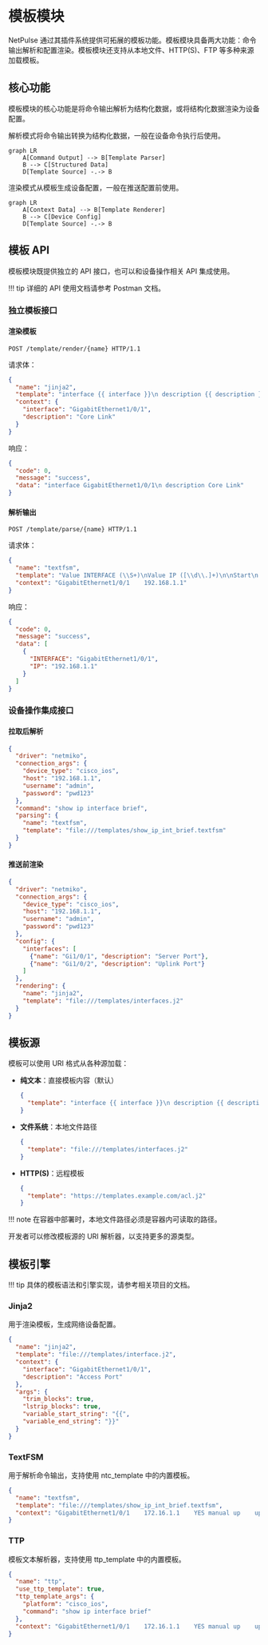 # 模板模块

NetPulse 通过其插件系统提供可拓展的模板功能。模板模块具备两大功能：命令输出解析和配置渲染。模板模块还支持从本地文件、HTTP(S)、FTP 等多种来源加载模板。

## 核心功能

模板模块的核心功能是将命令输出解析为结构化数据，或将结构化数据渲染为设备配置。

解析模式将命令输出转换为结构化数据，一般在设备命令执行后使用。

```mermaid
graph LR
    A[Command Output] --> B[Template Parser]
    B --> C[Structured Data]
    D[Template Source] -.-> B
```

渲染模式从模板生成设备配置，一般在推送配置前使用。

```mermaid
graph LR
    A[Context Data] --> B[Template Renderer]
    B --> C[Device Config]
    D[Template Source] -.-> B
```

## 模板 API

模板模块既提供独立的 API 接口，也可以和设备操作相关 API 集成使用。

!!! tip
    详细的 API 使用文档请参考 Postman 文档。


### 独立模板接口

#### 渲染模板
```http
POST /template/render/{name} HTTP/1.1
```

请求体：
```json
{
  "name": "jinja2",
  "template": "interface {{ interface }}\n description {{ description }}",
  "context": {
    "interface": "GigabitEthernet1/0/1",
    "description": "Core Link"
  }
}
```

响应：
```json
{
  "code": 0,
  "message": "success",
  "data": "interface GigabitEthernet1/0/1\n description Core Link"
}
```

#### 解析输出
```http
POST /template/parse/{name} HTTP/1.1
```

请求体：
```json
{
  "name": "textfsm",
  "template": "Value INTERFACE (\\S+)\nValue IP ([\\d\\.]+)\n\nStart\n  ^${INTERFACE}\\s+${IP} -> Record",
  "context": "GigabitEthernet1/0/1    192.168.1.1"
}
```

响应：
```json
{
  "code": 0,
  "message": "success",
  "data": [
    {
      "INTERFACE": "GigabitEthernet1/0/1",
      "IP": "192.168.1.1"
    }
  ]
}
```

### 设备操作集成接口

#### 拉取后解析
```json
{
  "driver": "netmiko",
  "connection_args": {
    "device_type": "cisco_ios",
    "host": "192.168.1.1",
    "username": "admin",
    "password": "pwd123"
  },
  "command": "show ip interface brief",
  "parsing": {
    "name": "textfsm",
    "template": "file:///templates/show_ip_int_brief.textfsm"
  }
}
```

#### 推送前渲染
```json
{
  "driver": "netmiko",
  "connection_args": {
    "device_type": "cisco_ios",
    "host": "192.168.1.1",
    "username": "admin",
    "password": "pwd123"
  },
  "config": {
    "interfaces": [
      {"name": "Gi1/0/1", "description": "Server Port"},
      {"name": "Gi1/0/2", "description": "Uplink Port"}
    ]
  },
  "rendering": {
    "name": "jinja2",
    "template": "file:///templates/interfaces.j2"
  }
}
```

## 模板源

模板可以使用 URI 格式从各种源加载：

- **纯文本**：直接模板内容（默认）
  ```json
  {
    "template": "interface {{ interface }}\n description {{ description }}"
  }
  ```

- **文件系统**：本地文件路径
  ```json
  {
    "template": "file:///templates/interfaces.j2"
  }
  ```

- **HTTP(S)**：远程模板
  ```json
  {
    "template": "https://templates.example.com/acl.j2"
  }
  ```

!!! note
    在容器中部署时，本地文件路径必须是容器内可读取的路径。

开发者可以修改模板源的 URI 解析器，以支持更多的源类型。

## 模板引擎

!!! tip
    具体的模板语法和引擎实现，请参考相关项目的文档。

### Jinja2
用于渲染模板，生成网络设备配置。

```json
{
  "name": "jinja2",
  "template": "file:///templates/interface.j2",
  "context": {
    "interface": "GigabitEthernet1/0/1",
    "description": "Access Port"
  },
  "args": {
    "trim_blocks": true,
    "lstrip_blocks": true,
    "variable_start_string": "{{",
    "variable_end_string": "}}"
  }
}
```

### TextFSM
用于解析命令输出，支持使用 ntc_template 中的内置模板。 

```json
{
  "name": "textfsm",
  "template": "file:///templates/show_ip_int_brief.textfsm",
  "context": "GigabitEthernet1/0/1    172.16.1.1    YES manual up    up"
}
```

### TTP
模板文本解析器，支持使用 ttp_template 中的内置模板。

```json
{
  "name": "ttp",
  "use_ttp_template": true,
  "ttp_template_args": {
    "platform": "cisco_ios",
    "command": "show ip interface brief"
  },
  "context": "GigabitEthernet1/0/1    172.16.1.1    YES manual up    up"
}
```
